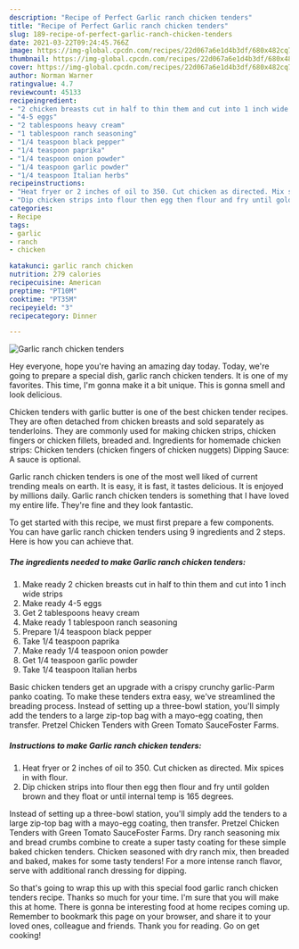 ```yaml
---
description: "Recipe of Perfect Garlic ranch chicken tenders"
title: "Recipe of Perfect Garlic ranch chicken tenders"
slug: 189-recipe-of-perfect-garlic-ranch-chicken-tenders
date: 2021-03-22T09:24:45.766Z
image: https://img-global.cpcdn.com/recipes/22d067a6e1d4b3df/680x482cq70/garlic-ranch-chicken-tenders-recipe-main-photo.jpg
thumbnail: https://img-global.cpcdn.com/recipes/22d067a6e1d4b3df/680x482cq70/garlic-ranch-chicken-tenders-recipe-main-photo.jpg
cover: https://img-global.cpcdn.com/recipes/22d067a6e1d4b3df/680x482cq70/garlic-ranch-chicken-tenders-recipe-main-photo.jpg
author: Norman Warner
ratingvalue: 4.7
reviewcount: 45133
recipeingredient:
- "2 chicken breasts cut in half to thin them and cut into 1 inch wide strips"
- "4-5 eggs"
- "2 tablespoons heavy cream"
- "1 tablespoon ranch seasoning"
- "1/4 teaspoon black pepper"
- "1/4 teaspoon paprika"
- "1/4 teaspoon onion powder"
- "1/4 teaspoon garlic powder"
- "1/4 teaspoon Italian herbs"
recipeinstructions:
- "Heat fryer or 2 inches of oil to 350. Cut chicken as directed. Mix spices in with flour."
- "Dip chicken strips into flour then egg then flour and fry until golden brown and they float or until internal temp is 165 degrees."
categories:
- Recipe
tags:
- garlic
- ranch
- chicken

katakunci: garlic ranch chicken 
nutrition: 279 calories
recipecuisine: American
preptime: "PT10M"
cooktime: "PT35M"
recipeyield: "3"
recipecategory: Dinner

---
```



![Garlic ranch chicken tenders](https://img-global.cpcdn.com/recipes/22d067a6e1d4b3df/680x482cq70/garlic-ranch-chicken-tenders-recipe-main-photo.jpg)

Hey everyone, hope you're having an amazing day today. Today, we're going to prepare a special dish, garlic ranch chicken tenders. It is one of my favorites. This time, I'm gonna make it a bit unique. This is gonna smell and look delicious.

Chicken tenders with garlic butter is one of the best chicken tender recipes. They are often detached from chicken breasts and sold separately as tenderloins. They are commonly used for making chicken strips, chicken fingers or chicken fillets, breaded and. Ingredients for homemade chicken strips: Chicken tenders (chicken fingers of chicken nuggets) Dipping Sauce: A sauce is optional.

Garlic ranch chicken tenders is one of the most well liked of current trending meals on earth. It is easy, it is fast, it tastes delicious. It is enjoyed by millions daily. Garlic ranch chicken tenders is something that I have loved my entire life. They're fine and they look fantastic.


To get started with this recipe, we must first prepare a few components. You can have garlic ranch chicken tenders using 9 ingredients and 2 steps. Here is how you can achieve that.

<!--inarticleads1-->

##### The ingredients needed to make Garlic ranch chicken tenders:

1. Make ready 2 chicken breasts cut in half to thin them and cut into 1 inch wide strips
1. Make ready 4-5 eggs
1. Get 2 tablespoons heavy cream
1. Make ready 1 tablespoon ranch seasoning
1. Prepare 1/4 teaspoon black pepper
1. Take 1/4 teaspoon paprika
1. Make ready 1/4 teaspoon onion powder
1. Get 1/4 teaspoon garlic powder
1. Take 1/4 teaspoon Italian herbs


Basic chicken tenders get an upgrade with a crispy crunchy garlic-Parm panko coating. To make these tenders extra easy, we&#39;ve streamlined the breading process. Instead of setting up a three-bowl station, you&#39;ll simply add the tenders to a large zip-top bag with a mayo-egg coating, then transfer. Pretzel Chicken Tenders with Green Tomato SauceFoster Farms. 

<!--inarticleads2-->

##### Instructions to make Garlic ranch chicken tenders:

1. Heat fryer or 2 inches of oil to 350. Cut chicken as directed. Mix spices in with flour.
1. Dip chicken strips into flour then egg then flour and fry until golden brown and they float or until internal temp is 165 degrees.


Instead of setting up a three-bowl station, you&#39;ll simply add the tenders to a large zip-top bag with a mayo-egg coating, then transfer. Pretzel Chicken Tenders with Green Tomato SauceFoster Farms. Dry ranch seasoning mix and bread crumbs combine to create a super tasty coating for these simple baked chicken tenders. Chicken seasoned with dry ranch mix, then breaded and baked, makes for some tasty tenders! For a more intense ranch flavor, serve with additional ranch dressing for dipping. 

So that's going to wrap this up with this special food garlic ranch chicken tenders recipe. Thanks so much for your time. I'm sure that you will make this at home. There is gonna be interesting food at home recipes coming up. Remember to bookmark this page on your browser, and share it to your loved ones, colleague and friends. Thank you for reading. Go on get cooking!
